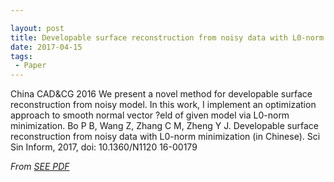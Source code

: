 ```yaml
---

layout: post
title: Developable surface reconstruction from noisy data with L0-norm minimization
date: 2017-04-15
tags:
 - Paper
---
```

China CAD&CG 2016 
We present a novel method for developable surface reconstruction from noisy model. In this work, I implement an optimization approach to smooth normal vector ?eld of given model via L0-norm minimization. 
Bo P B, Wang Z, Zhang C M, Zheng Y J. Developable surface reconstruction from noisy data with L0-norm minimization (in Chinese). Sci Sin Inform, 2017, doi: 10.1360/N1120 16-00179


*From [SEE PDF](https://paulyzheng.github.io/paper/2017-01.pdf)*
